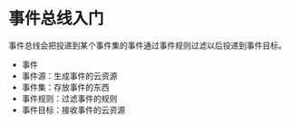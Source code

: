 # 事件总线入门

事件总线会把投递到某个事件集的事件通过事件规则过滤以后投递到事件目标。

- 事件
- 事件源：生成事件的云资源
- 事件集：存放事件的东西
- 事件规则：过滤事件的规则
- 事件目标：接收事件的云资源
 